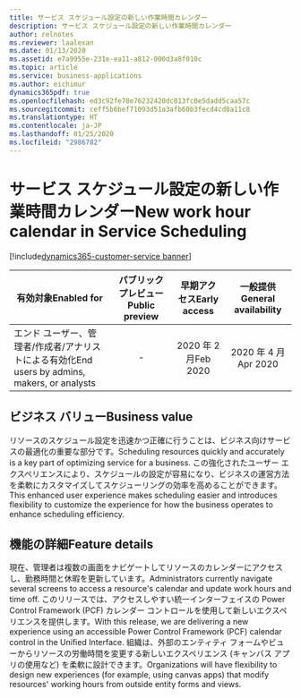 ```yaml
---
title: サービス スケジュール設定の新しい作業時間カレンダー
description: サービス スケジュール設定の新しい作業時間カレンダー
author: relnotes
ms.reviewer: laalexan
ms.date: 01/13/2020
ms.assetid: e7a9955e-231e-ea11-a812-000d3a8f010c
ms.topic: article
ms.service: business-applications
ms.author: eichimur
dynamics365pdf: true
ms.openlocfilehash: ed3c92fe70e76232420dc013fc0e5dadd5caa57c
ms.sourcegitcommit: ceff5b6bef71093d51a3afb60b3fecd4cd8a11c8
ms.translationtype: HT
ms.contentlocale: ja-JP
ms.lasthandoff: 01/25/2020
ms.locfileid: "2986782"
---
```

# <a name="new-work-hour-calendar-in-service-scheduling"></a><span data-ttu-id="0437e-103">サービス スケジュール設定の新しい作業時間カレンダー</span><span class="sxs-lookup"><span data-stu-id="0437e-103">New work hour calendar in Service Scheduling</span></span>
[!include[dynamics365-customer-service banner](../includes/dynamics365-customer-service.md)]

| <span data-ttu-id="0437e-104">有効対象</span><span class="sxs-lookup"><span data-stu-id="0437e-104">Enabled for</span></span>    |  <span data-ttu-id="0437e-105">パブリック プレビュー</span><span class="sxs-lookup"><span data-stu-id="0437e-105">Public preview</span></span> | <span data-ttu-id="0437e-106">早期アクセス</span><span class="sxs-lookup"><span data-stu-id="0437e-106">Early access</span></span> | <span data-ttu-id="0437e-107">一般提供</span><span class="sxs-lookup"><span data-stu-id="0437e-107">General availability</span></span> | 
| ---------- | :----------: |:----------: |:----------: |
|<span data-ttu-id="0437e-108">エンド ユーザー、管理者/作成者/アナリストによる有効化</span><span class="sxs-lookup"><span data-stu-id="0437e-108">End users by admins, makers, or analysts</span></span>|-|<span data-ttu-id="0437e-109">2020 年 2 月</span><span class="sxs-lookup"><span data-stu-id="0437e-109">Feb 2020</span></span>| <span data-ttu-id="0437e-110">2020 年 4 月</span><span class="sxs-lookup"><span data-stu-id="0437e-110">Apr 2020</span></span>|


## <a name="business-value"></a><span data-ttu-id="0437e-111">ビジネス バリュー</span><span class="sxs-lookup"><span data-stu-id="0437e-111">Business value</span></span>
<!-- bv start -->
<span data-ttu-id="0437e-112">リソースのスケジュール設定を迅速かつ正確に行うことは、ビジネス向けサービスの最適化の重要な部分です。</span><span class="sxs-lookup"><span data-stu-id="0437e-112">Scheduling resources quickly and accurately is a key part of optimizing service for a business.</span></span> <span data-ttu-id="0437e-113">この強化されたユーザー エクスペリエンスにより、スケジュールの設定が容易になり、ビジネスの運営方法を柔軟にカスタマイズしてスケジューリングの効率を高めることができます。</span><span class="sxs-lookup"><span data-stu-id="0437e-113">This enhanced user experience makes scheduling easier and introduces flexibility to customize the experience for how the business operates to enhance scheduling efficiency.</span></span> 
<!-- bv end -->



## <a name="feature-details"></a><span data-ttu-id="0437e-114">機能の詳細</span><span class="sxs-lookup"><span data-stu-id="0437e-114">Feature details</span></span>
<!--feature detail start -->
<span data-ttu-id="0437e-115">現在、管理者は複数の画面をナビゲートしてリソースのカレンダーにアクセスし、勤務時間と休暇を更新しています。</span><span class="sxs-lookup"><span data-stu-id="0437e-115">Administrators currently navigate several screens to access a resource's calendar and update work hours and time off.</span></span> <span data-ttu-id="0437e-116">このリリースでは、アクセスしやすい統一インターフェイスの Power Control Framework (PCF) カレンダー コントロールを使用して新しいエクスペリエンスを提供します。</span><span class="sxs-lookup"><span data-stu-id="0437e-116">With this release, we are delivering a new experience using an accessible Power Control Framework (PCF) calendar control in the Unified Interface.</span></span> <span data-ttu-id="0437e-117">組織は、外部のエンティティ フォームやビューからリソースの労働時間を変更する新しいエクスペリエンス (キャンバス アプリの使用など) を柔軟に設計できます。</span><span class="sxs-lookup"><span data-stu-id="0437e-117">Organizations will have flexibility to design new experiences (for example, using canvas apps) that modify resources' working hours from outside entity forms and views.</span></span>
<!--feature detail end -->









